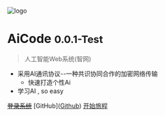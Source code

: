 ![logo](/250x.png)

# AiCode <small>0.0.1-Test</small>

> 人工智能Web系统(智网)

* 采用AI通讯协议--一种共识协同合作的加密网络传输
    * 快速打造个性Ai
* 学习AI , so easy


[~~登录系统~~](http://127.0.0.1:1516//login/login.html)
[GitHub](<a target="_blank" href='https://github.com/zhongjiezhe10101/Spring-Cloud-AI'>Github</a>)
[开始旅程](#简介)

